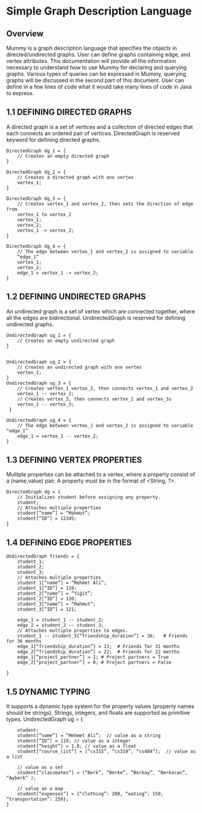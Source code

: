 # Simple Graph Description Language

## Overview

Mummy is a graph description language that specifies the objects in directed/undirected graphs. User can define graphs containing edge, and vertex attributes. This documentation will provide all the information necessary to understand how to use Mummy for declaring and querying graphs. Various types of queries can be expressed in Mummy, querying graphs will be discussed in the second part of this document. User can define in a few lines of code what it would take many lines of code in Java to express.

## 1.1 DEFINING DIRECTED GRAPHS

A directed graph is a set of vertices and a collection of directed edges that each connects an ordered pair of vertices. DirectedGraph is reserved keyword for defining directed graphs. 

    DirectedGraph dg_1 = { 
        // Creates an empty directed graph
    }

    DirectedGraph dg_2 = { 
        // Creates a directed graph with one vertex 
        vertex_1; 
    }

    DirectedGraph dg_3 = { 
        // Creates vertex_1 and vertex_2, then sets the direction of edge from 
        vertex_1 to vertex_2 
        vertex_1; 
        vertex_2;
        vertex_1 -> vertex_2;
    } 

    DirectedGraph dg_4 = { 
        // The edge between vertex_1 and vertex_2 is assigned to variable 
        “edge_1” 
        vertex_1; 
        vertex_2;
        edge_1 = vertex_1 -> vertex_2; 
    } 
## 1.2 DEFINING UNDIRECTED GRAPHS
An undirected graph is a set of vertex which are connected together, where all 
the edges are bidirectional. UndirectedGraph is reserved for defining undirected 
graphs.

    UndirectedGraph ug_1 = { 
        // Creates an empty undirected graph
    }
 

    UndirectedGraph ug_2 = { 
        // Creates an undirected graph with one vertex 
        vertex_1; 
    }
    UndirectedGraph ug_3 = { 
        // Creates vertex_1 vertex_2, then connects vertex_1 and vertex_2
        vertex_1 -- vertex_2;
        // Creates vertex_3, then connects vertex_1 and vertex_3s
        vertex_1 -- vertex_3;
     } 
    
    UndirectedGraph ug_4 = { 
        // The edge between vertex_1 and vertex_2 is assigned to variable “edge_1” 
        edge_1 = vertex_1 -- vertex_2; 
    } 

## 1.3 DEFINING VERTEX PROPERTIES

Mulitple properties can be attached to a vertex, where a property consist of a (name,value) pair. A property must be in the format of <String, ?>.  

    DirectedGraph dg = { 
        // Initializes student before assigning any property. 
        student; 
        // Attaches multiple properties 
        student[“name”] = “Mahmut”; 
        student[“ID”] = 12345;
    }  

## 1.4 DEFINING EDGE PROPERTIES

    UndirectedGraph friends = { 
        student_1; 
        student_2;
        student_3; 
        // Attaches multiple properties 
        student_1[“name”] = “Mehmet Ali”; 
        student_1[“ID”] = 119; 
        student_2[“name”] = “Yiğit”; 
        student_2[“ID”] = 120;
        student_3[“name”] = “Mahmut”; 
        student_3[“ID”] = 121; 
        
        edge_1 = student_1 -- student_2; 
        edge_2 = student_2 -- student_3; 
        // Attaches multiple properties to edges.
        student_1 -- student_3[“friendship_duration”] = 36;   # Friends for 36 months
        edge_1[“friendship_duration”] = 13;  # Friends for 31 months
        edge_2[“friendship_duration”] = 22;  # Friends for 22 months 
        edge_1[“project_partner”] = 1; # Project partners = True 
        edge_2[“project_partner”] = 0; # Project partners = False
    
    }

## 1.5 DYNAMIC TYPING
It supports a dynamic type system for the property values (property names should be strings). Strings, integers, and floats are supported as primitive types.
    UndirectedGraph ug = { 
    
        student;
        student[“name”] = “Mehmet Ali”;  // value as a string
        student[“ID”] = 119; // value as a integer
        student[“height”] = 1.8; // value as a float 
        student[“course_list”] = [“cs315”, “cs319”, “cs484”];  // value as a list
        
        // value as a set
        student[“classmates”] = (“Berk”, “Berke”, “Berkay”, “Berkecan”, “Ayberk” );
        
        // value as a map
        student[“expenses”] = {“clothing”: 200, “eating”: 150, “transportation”: 250};
    }
